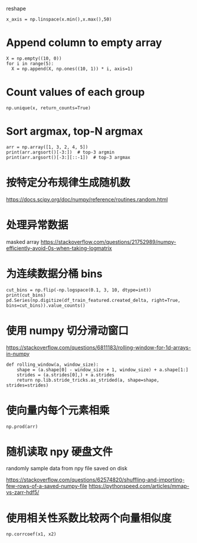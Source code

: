 reshape

`x_axis = np.linspace(x.min(),x.max(),50)`

# Append column to empty array

  ```
X = np.empty((10, 0))
for i in range(5):
    X = np.append(X, np.ones((10, 1)) * i, axis=1)
```

# Count values of each group

`np.unique(x, return_counts=True)`

# Sort argmax, top-N argmax

```
arr = np.array([1, 3, 2, 4, 5])
print(arr.argsort()[-3:])  # top-3 argmin
print(arr.argsort()[-3:][::-1])  # top-3 argmax
```

# 按特定分布规律生成随机数
https://docs.scipy.org/doc/numpy/reference/routines.random.html

# 处理异常数据
masked array
https://stackoverflow.com/questions/21752989/numpy-efficiently-avoid-0s-when-taking-logmatrix

# 为连续数据分桶 bins

```
cut_bins = np.flip(-np.logspace(0.1, 3, 10, dtype=int))
print(cut_bins)
pd.Series(np.digitize(df_train_featured.created_delta, right=True, bins=cut_bins)).value_counts()
```

# 使用 numpy 切分滑动窗口

https://stackoverflow.com/questions/6811183/rolling-window-for-1d-arrays-in-numpy

```
def rolling_window(a, window_size):
    shape = (a.shape[0] - window_size + 1, window_size) + a.shape[1:]
    strides = (a.strides[0],) + a.strides
    return np.lib.stride_tricks.as_strided(a, shape=shape, strides=strides)
```

# 使向量内每个元素相乘

`np.prod(arr)`

# 随机读取 npy 硬盘文件

randomly sample data from npy file saved on disk

https://stackoverflow.com/questions/62574820/shuffling-and-importing-few-rows-of-a-saved-numpy-file
https://pythonspeed.com/articles/mmap-vs-zarr-hdf5/

# 使用相关性系数比较两个向量相似度

`np.corrcoef(x1, x2)`

